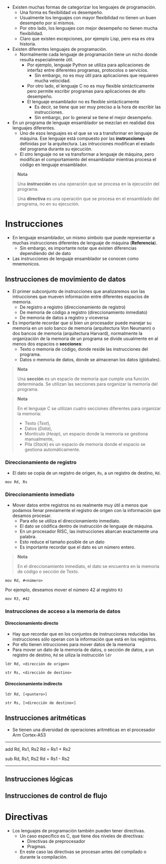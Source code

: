-   Existen muchas formas de categorizar los lenguajes de programación.
    -   Una forma es flexibilidad vs desempeño.
    -   Usualmente los lenguajes con mayor flexibilidad no tienen un
        buen desempeño por si mismos.
    -   Por otro lado, los lenguajes con mejor desempeño no tienen mucha
        flexibilidad.
    -   Claro que existen excepciones, por ejemplo Lisp, pero esa es
        otra historia.
-   Existen diferentes lenguajes de programación.
    -   Normalmente cada lenguaje de programación tiene un nicho donde
        resulta especialmente útil.
        -   Por ejemplo, lenguaje Python se utiliza para aplicaciones de
            interfaz entre diferentes programas, protocolos o servicios.
            -   Sin embargo, no es muy útil para aplicaciones que
                requieren mucha velocidad.
        -   Por otro lado, el lenguaje C no es muy flexible
            sintácticamente pero permite escribir programas para
            aplicaciones de alto desempeño.
        -   El lenguaje ensamblador no es flexible sintácticamente
            -   Es decir, se tiene que ser muy preciso a la hora de
                escribir las instrucciones.
            -   Sin embargo, por lo general se tiene el mejor desempeño.
-   En un programa de lenguaje ensamblador se mezclan en realidad dos
    lenguajes diferentes.
    -   Uno de esos lenguajes es el que se va a transformar en lenguaje
        de máquina. Ese lenguaje está compuesto por las
        **instrucciones** definidas por la arquitectura. Las
        intrucciones modifican el estado del programa durante su
        ejecución.
    -   El otro lenguaje no se va transformar a lenguaje de máquina,
        pero modifican el comportamiento del ensamblador mientras
        procesa el código en lenguaje ensamblador.

> **Nota**
>
> Una **instrucción** es una operación que se procesa en la ejecución
> del programa.
>
> Una **directiva** es una operación que se procesa en el ensamblado del
> programa, no en su ejecución.

Instrucciones
=============

-   En lenguaje ensamblador, un mismo símbolo que puede representar a
    muchas instrucciones diferentes de lenguaje de máquina
    (**Referencia**).
    -   Sin embargo, es importante notar que existen diferencias
        dependiendo del de dato
-   Las instrucciones de lenguaje ensamblador se conocen como
    mnemonicos.

Instrucciones de movimiento de datos
------------------------------------

-   El primer subconjunto de instrucciones que analizaremos son las
    intrucciones que mueven información entre diferentes espacios de
    memoria.
    -   De registro a registro (direccionamiento de registro)
    -   De memoria de código a registro (direccionamiento inmediato)
    -   De memoria de datos a registro y viceversa
-   Es importante recordar que si bien un procesador puede manejar su
    memoria en un solo banco de memoria (arquitectura Von Neumann) o dos
    bancos de memoria (arquitectura Harvard), normalmente la
    organización de la memoria de un programa se divide usualmente en al
    menos dos espacios o **secciones**:
    -   Texto o memoria de código, donde reside las instrucciones del
        programa.
    -   Datos o memoria de datos, donde se almacenan los datos
        (globales).

> **Nota**
>
> Una **sección** es un espacio de memoria que cumple una función
> determinada. Se utilizan las secciones para organizar la memoria del
> programa.

> **Nota**
>
> En el lenguaje C se utilizan cuatro secciones diferentes para
> organizar la memoria:
>
> -   Texto (*Text*),
> -   Datos (*Data*),
> -   Montículo (*Heap*), un espacio donde la memoria se gestiona
>     manualmente,
> -   Pila (*Stack*) es un espacio de memoria donde el espacio se
>     gestiona automáticamente.

### Direccionamiento de registro

-   El dato se copia de un registro de origen, `Rs`, a un registro de
    destino, `Rd`.

<!-- -->

    mov Rd, Rs

### Direccionamiento inmediato

-   Mover datos entre registros no es realmente muy útil a menos que
    podamos llenar previamente el registro de origen con la información
    que desamos procesar.
    -   Para ello se utiliza el direccionamiento inmediato.
    -   El dato se códifica dentro de instrucción de lenguaje de
        máquina.
    -   En un procesador RISC, las instrucciones abarcan exactamente una
        palabra.
    -   Esto reduce el tamaño posible de un dato
    -   Es importante recordar que el dato es un número entero.

> **Nota**
>
> En el direccionamiento inmediato, el dato se encuentra en la memoria
> de código o sección de Texto.

    mov Rd, #<número>

Por ejemplo, deseamos mover el número 42 al registro `R3`

    mov R3, #42

### Instrucciones de acceso a la memoria de datos

#### Direccionamiento directo

-   Hay que recordar que en los conjuntos de instrucciones reducidas las
    instrucciones sólo operan con la información que está en los
    registros.
-   Por ello tienen intrucciones para mover datos de la memoria
-   Para mover un dato de la memoria de datos, o sección de datos, a un
    registro de destino, `Rd` se uiliza la instrucción `ldr`

<!-- -->

    ldr Rd, <dirección de origen>

    str Rs, <dirección de destino>

#### Direccionamiento indirecto

    ldr Rd, [<puntero>]

    str Rs, [<dirección de destino>]

Instrucciones aritméticas
-------------------------

-   Se tienen una diversidad de operaciones aritméticas en el procesador
    Arm Cortex-A53

  ------------------ ------------------
  add Rd, Rs1, Rs2   Rd = Rs1 + Rs2

  sub Rd, Rs1, Rs2   Rd = Rs1 - Rs2
  ------------------ ------------------

Instrucciones lógicas
---------------------

Instrucciones de control de flujo
---------------------------------

Directivas
==========

-   Los lenguajes de programación también pueden tener directivas.
    -   Un caso específico es C, que tiene dos niveles de directivas:
        -   Directivas de preprocesador
        -   Pragmas.
    -   En este caso las directivas se procesan antes del compilado o
        durante la compilación.
